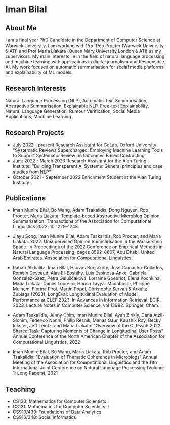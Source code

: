 # Iman Bilal

## About Me
I am a final year PhD Candidate in the Department of Computer Science at Warwick University. I am working with Prof Rob Procter (Warwick University & ATI) and Prof Maria Liakata (Queen Mary University London & ATI) as my supervisors. My main interests lie in the field of natural language processing and machine learning with applications in digital journalism and Responsible AI. My work focuses on automatic summarisation for social media platforms and explainability of ML models.


## Research Interests
Natural Language Processing (NLP), Automatic Text Summarisation, Abstractive Summarisation, Explainable NLP, Free-text Explainability, Natural Language Generation, Rumour Verification, Social Media Applications, Machine Learning

## Research Projects
* July 2022 - present Research Assistant for GoLab, Oxford University: "Systematic Reviews Supercharged: Employing Machine Learning Tools to Support Systematic Review on Outcomes Based Contracting
* June 2022 - March 2023 Research Assistant for the Alan Turing Institute: "Building Transparent AI Systems: General principles and case studies from NLP"
* October 2021 - September 2022 Enrichment Student at the Alan Turing Institute


## Publications
* Iman Munire Bilal, Bo Wang, Adam Tsakalidis, Dong Nguyen, Rob Procter, Maria Liakata; Template-based Abstractive Microblog Opinion Summarization. Transactions of the Association for Computational Linguistics 2022; 10 1229–1248.

* Jiayu Song, Iman Munire Bilal, Adam Tsakalidis, Rob Procter, and Maria Liakata. 2022. Unsupervised Opinion Summarisation in the Wasserstein Space. In Proceedings of the 2022 Conference on Empirical Methods in Natural Language Processing, pages 8592–8607, Abu Dhabi, United Arab Emirates. Association for Computational Linguistics.

* Rabab Alkhalifa, Iman Bilal, Hsuvas Borkakoty, Jose Camacho-Collados, Romain Deveaud, Alaa El-Ebshihy, Luis Espinosa-Anke, Gabriela Gonzalez-Saez, Petra Galuščáková, Lorraine Goeuriot, Elena Kochkina, Maria Liakata, Daniel Loureiro, Harish Tayyar Madabushi, Philippe Mulhem, Florina Piroi, Martin Popel, Christophe Servan & Arkaitz Zubiaga (2023). LongEval: Longitudinal Evaluation of Model Performance at CLEF 2023. In Advances in Information Retrieval. ECIR 2023. Lecture Notes in Computer Science, vol 13982. Springer, Cham.

* Adam Tsakalidis, Jenny Chim, Iman Munire Bilal, Ayah Zirikly, Dana Atzil-Slonim, Federico Nanni, Philip Resnik, Manas Gaur, Kaushik Roy, Becky Inkster, Jeff Leintz, and Maria Liakata: "Overview of the CLPsych 2022 Shared Task: Capturing Moments of Change in Longitudinal User Posts" Annual Conference of the North American Chapter of the Association for Computational Linguistics, 2022

* Iman Munire Bilal, Bo Wang, Maria Liakata, Rob Procter, and Adam Tsakalidis: "Evaluation of Thematic Coherence in Microblogs" Annual Meeting of the Association for Computational Linguistics and the 11th International Joint Conference on Natural Language Processing (Volume 1: Long Papers), 2021

## Teaching 

* CS130: Mathematics for Computer Scientists I
* CS131: Mathematics for Computer Scientists II
* CS910/430: Foundations of Data Analytics
* CS916/348: Social Informatics
